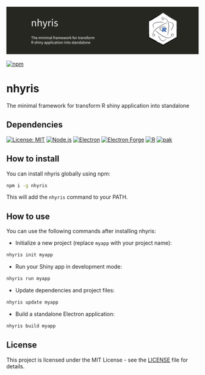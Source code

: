 ![Project banner](./images/banner.png)

[![npm](https://img.shields.io/badge/npm-1.0.0-CB3837?logo=npm&style=for-the-badge&logoColor=white)](https://www.npmjs.com/package/nhyris)

# nhyris

The minimal framework for transform R shiny application into standalone

## Dependencies

[![License: MIT](https://img.shields.io/badge/License-MIT-yellow.svg?style=for-the-badge)](https://opensource.org/licenses/MIT)
[![Node.js](https://img.shields.io/badge/node.js-22.13.1-5FA04E?logo=nodedotjs&style=for-the-badge&logoColor=white)]()
[![Electron](https://img.shields.io/badge/electron-36.4.0-47848F?logo=electron&style=for-the-badge&logoColor=white)](https://www.electronjs.org/)
[![Electron Forge](https://img.shields.io/badge/electron--forge-7.8.0-6aa4b4?logo=electron&style=for-the-badge&logoColor=white)](https://www.electronforge.io/)
[![R](https://img.shields.io/badge/R-4.5.0-276DC3?logo=R&style=for-the-badge&logoColor=white)](https://www.r-project.org/)
[![pak](https://img.shields.io/badge/pak-0.9.0-1E90FF?style=for-the-badge&logoColor=white)](https://pak.r-lib.org/)

## How to install

You can install nhyris globally using npm:

```sh
npm i -g nhyris
```

This will add the `nhyris` command to your PATH.

## How to use

You can use the following commands after installing nhyris:

- Initialize a new project (replace `myapp` with your project name):

```sh
nhyris init myapp
```

- Run your Shiny app in development mode:

```sh
nhyris run myapp
```

- Update dependencies and project files:

```sh
nhyris update myapp
```

- Build a standalone Electron application:

```sh
nhyris build myapp
```

## License

This project is licensed under the MIT License - see the [LICENSE](./LICENSE) file for details.


